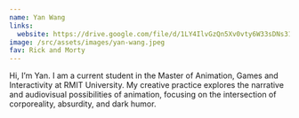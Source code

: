 ```yaml
---
name: Yan Wang
links:
  website: https://drive.google.com/file/d/1LY4IlvGzQn5Xv0vty6W33sDNs31yyJ7J/view?usp=drive_link
image: /src/assets/images/yan-wang.jpeg
fav: Rick and Morty
---
```

Hi, I’m Yan. I am a current student in the Master of Animation, Games and Interactivity at RMIT University. My creative practice explores the narrative and audiovisual possibilities of animation, focusing on the intersection of corporeality, absurdity, and dark humor.